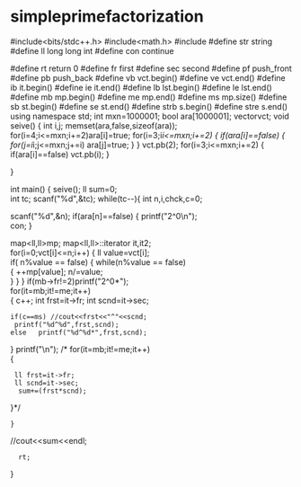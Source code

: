 # simpleprimefactorization
#include<bits/stdc++.h>
#include<math.h>
#include<sstream>
#define str string
#define ll long long int
#define con continue
 
#define rt return 0
#define fr first
#define sec second
#define pf push_front
#define pb push_back
#define vb vct.begin()
#define ve vct.end()
#define ib it.begin()
#define ie it.end()
#define lb lst.begin()
#define le lst.end()
#define mb mp.begin()
#define me mp.end()
#define ms mp.size()
#define sb st.begin()
#define se st.end()
#define strb s.begin()
#define stre s.end() 
using namespace std;
int mxn=1000001;
bool ara[1000001];
vector<int>vct; 
void seive()
{
   int i,j;
   memset(ara,false,sizeof(ara));
   for(i=4;i<=mxn;i+=2)ara[i]=true;
   for(i=3;i*i<=mxn;i+=2)
    {
      if(ara[i]==false)
       {
        for(j=i*i;j<=mxn;j+=i)
          ara[j]=true;
       }
    }
    vct.pb(2);
   for(i=3;i<=mxn;i+=2) 
    {
    if(ara[i]==false)
    vct.pb(i);
    }    
   
    
}
   
int main()
{
   seive();
  ll sum=0;   
  int tc; scanf("%d",&tc); while(tc--){
  int n,i,chck,c=0;
  
  scanf("%d",&n);
     if(ara[n]==false) 
    {
        printf("2^0\n");  
        con;
    }      
           
  map<ll,ll>mp;
  map<ll,ll>::iterator it,it2;    
  for(i=0;vct[i]<=n;i++)
   {
     ll value=vct[i];   
     if( n%value == false)
        {
         while(n%value == false)       
          {
           ++mp[value];
            n/=value;  
          }
        }
   } 
  if(mb->fr!=2)printf("2^0*");       
   for(it=mb;it!=me;it++)     
   {
     c++;
     int frst=it->fr;
     int scnd=it->sec;        
     
    if(c==ms) //cout<<frst<<"^"<<scnd;
     printf("%d^%d",frst,scnd);
    else   printf("%d^%d*",frst,scnd);
   }
    printf("\n");
   /* for(it=mb;it!=me;it++)     
   {
     
     ll frst=it->fr;
     ll scnd=it->sec;        
      sum+=(frst*scnd);
    
   }*/
    
    }
   //cout<<sum<<endl;    
   
      rt;
  
}
      
